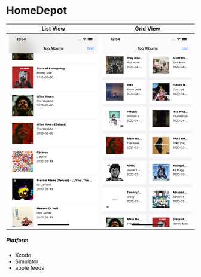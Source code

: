 # HomeDepot

|List View| Grid View|
| - | - |
| ![listView](https://github.com/adavalli123/HomeDepot/blob/master/Images/list.png) | ![GridView](https://github.com/adavalli123/HomeDepot/blob/master/Images/grid.png) |

##### Platform
- Xcode
- Simulator
- apple feeds
